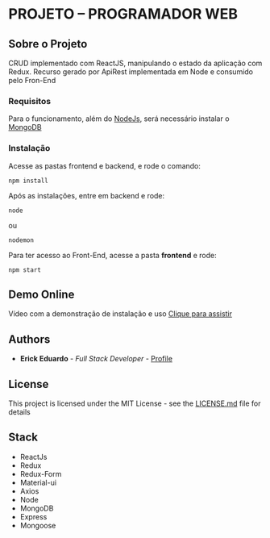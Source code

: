 # PROJETO – PROGRAMADOR WEB 


## Sobre o Projeto

CRUD implementado com ReactJS, manipulando o estado da aplicação com Redux. 
Recurso gerado por ApiRest implementada em Node e consumido pelo Fron-End

### Requisitos

Para o funcionamento, além do [NodeJs](https://nodejs.org/en/ ), será necessário instalar o [MongoDB](https://www.mongodb.com/ ) 

### Instalação

Acesse as pastas frontend e backend, e rode o comando: 

```
npm install
```

Após as instalações, entre em backend e rode:

```
node 
```
ou

```
nodemon 
```

Para ter acesso ao Front-End, acesse a pasta **frontend** e rode:

```
npm start 
```

## Demo Online

Vídeo com a demonstração de instalação e uso
[Clique para assistir](https://www.useloom.com/share/7ffea187d2b448f1af4fab7b582af8bf )


## Authors

* **Erick Eduardo** - *Full Stack Developer* - [Profile](https://github.com/erickpeixoto)

## License

This project is licensed under the MIT License - see the [LICENSE.md](LICENSE.md) file for details

## Stack

* ReactJs 
* Redux
* Redux-Form
* Material-ui
* Axios
* Node
* MongoDB
* Express
* Mongoose
  